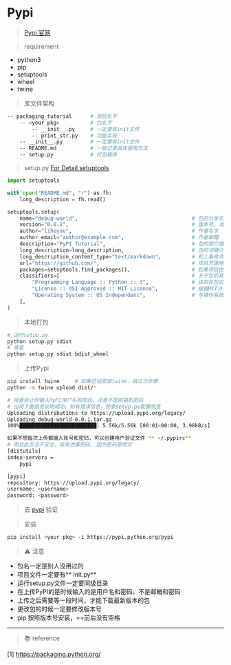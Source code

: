 # Pypi

> [Pypi 官网](https://pypi.org/)

> requirement

- python3
- pip
- setuptools
- wheel
- twine

> 库文件架构
```bash
-- packaging_tutorial      # 项目名字
    -- <your pkg>          # 包名字
        -- __init__.py     # 一定要有init文件
        -- print_str.py    # 功能实现
    -- __init__.py         # 一定要有init文件
    -- README.md           # 一般记录具体使用方法
    -- setup.py            # 打包程序
```

> setup.py [For Detail setuptools](https://packaging.python.org/guides/distributing-packages-using-setuptools/)

```python
import setuptools

with open("README.md", "r") as fh:
    long_description = fh.read()

setuptools.setup(
    name="debug-world",                                     # 包的分发名称，使用字母、数字、_、-
    version="0.0.1",                                        # 版本号, 版本号规范：https://www.python.org/dev/peps/pep-0440/
    author="liheyou",                                       # 作者名字
    author_email="author@example.com",                      # 作者邮箱
    description="PyPI Tutorial",                            # 包的简介描述
    long_description=long_description,                      # 包的详细介绍(一般通过加载README.md)
    long_description_content_type="text/markdown",          # 和上条命令配合使用，声明加载的是markdown文件
    url="https://github.com/",                              # 项目开源地址，我这里写的是同性交友官网，大家可以写自己真实的开源网址
    packages=setuptools.find_packages(),                    # 如果项目由多个文件组成，我们可以使用find_packages()自动发现所有包和子包，而不是手动列出每个包，在这种情况下，包列表将是example_pkg
    classifiers=[                                           # 关于包的其他元数据(metadata)
        "Programming Language :: Python :: 3",              # 该软件包仅与Python3兼容
        "License :: OSI Approved :: MIT License",           # 根据MIT许可证开源
        "Operating System :: OS Independent",               # 与操作系统无关
    ],
)
```

> 本地打包

```bash
# 运行setup.py
python setup.py sdist
# 或者
python setup.py sdist bdist_wheel
```

> 上传Pypi

```bash
pip install twine     # 如果已经安装twine，跳过次步骤
python -m twine upload dist/*

# 接着会让你输入PyPI用户名和密码，注意不是邮箱和密码
# 出现下面信息说明成功，如有错误信息，检查setup.py配置信息
Uploading distributions to https://upload.pypi.org/legacy/
Uploading debug-world-0.0.1.tar.gz 
100%█████████████████████████| 5.56k/5.56k [00:01<00:00, 3.98kB/s]

如果不想每次上传都输入账号和密码，可以创建用户验证文件 ** ~/.pypirc**
# 而且此方法不安全，容易泄露密码, 因为密码是明文
[distutils]
index-servers =
    pypi

[pypi]
repository: https://upload.pypi.org/legacy/
username: <username>
password: <password>
```

> 去 [pypi](https://pypi.org/) 验证

> 安装

```bash
pip install <your pkg> -i https://pypi.python.org/pypi
```

> ⚠️ 注意

- 包名一定是别人没用过的
- 项目文件一定要有** init.py**
- 运行setup.py文件一定要同级目录
- 在上传PyPI的是时候输入的是用户名和密码，不是邮箱和密码
- 上传之后需要等一段时间，才能下载最新版本的包
- 更改包的时候一定要修改版本号
- pip 按照版本号安装，==前后没有空格

---

> 📚 reference

[1] https://packaging.python.org/